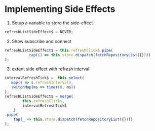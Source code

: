 # Implementing Side Effects
1) Setup a variable to store the side-effect
```typescript
refreshListSideEffect$ = NEVER;
```
2) Show subscribe and connect
```typescript
refreshListSideEffect$ = this.refreshClick$.pipe(
           tap(() => this.store.dispatch(fetchRepositoryList({})))
);
```
3) extent side effect with refresh interval
```typescript
intervalRefreshTick$ =  this.select(
   map(s => s.refreshInterval),
   switchMap(ms => timer(0, ms))
);
refreshListSideEffect$ = merge(
        this.refreshClicks,
        intervalRefreshTick$
    )
.pipe(
    tap(_ => this.store.dispatch(fetchRepositoryList({})))
);
```
 
